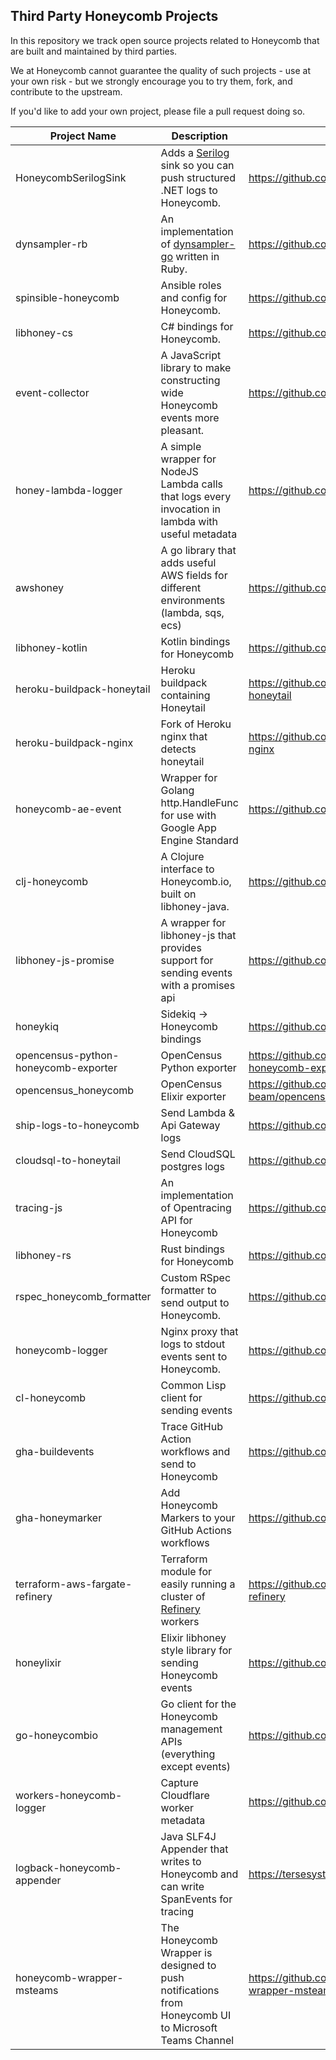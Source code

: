 ## Third Party Honeycomb Projects

In this repository we track open source projects related to Honeycomb that are built and maintained by third parties.

We at Honeycomb cannot guarantee the quality of such projects - use at your own risk - but we strongly encourage you to try them, fork, and contribute to the upstream.

If you'd like to add your own project, please file a pull request doing so.

| Project Name                         | Description                                                                                                  | Link                                                                |
|--------------------------------------|--------------------------------------------------------------------------------------------------------------|---------------------------------------------------------------------|
| HoneycombSerilogSink                 | Adds a [Serilog](https://serilog.net/) sink so you can push structured .NET logs to Honeycomb.               | https://github.com/evilpilaf/HoneycombSerilogSink                   |
| dynsampler-rb                        | An implementation of [dynsampler-go](https://github.com/honeycombio/dynsampler-go) written in Ruby.          | https://github.com/travis-ci/dynsampler-rb                          |
| spinsible-honeycomb                  | Ansible roles and config for Honeycomb.                                                                      | https://github.com/getspine/spinesible-honeycomb                    |
| libhoney-cs                          | C# bindings for Honeycomb.                                                                                   | https://github.com/carlosalberto/libhoney-cs                        |
| event-collector                      | A JavaScript library to make constructing wide Honeycomb events more pleasant.                               | https://github.com/bitgenics/event-collector                        |
| honey-lambda-logger                  | A simple wrapper for NodeJS Lambda calls that logs every invocation in lambda with useful metadata           | https://github.com/bitgenics/honey-lambda-logger                    |
| awshoney                             | A go library that adds useful AWS fields for different environments (lambda, sqs, ecs)                       | https://github.com/glassechidna/awshoney                            |
| libhoney-kotlin                      | Kotlin bindings for Honeycomb                                                                                | https://github.com/imavroukakis/libhoney-kotlin                     |
| heroku-buildpack-honeytail           | Heroku buildpack containing Honeytail                                                                        | https://github.com/nomics-crypto/heroku-buildpack-honeytail         |
| heroku-buildpack-nginx               | Fork of Heroku nginx that detects honeytail                                                                  | https://github.com/nomics-crypto/heroku-buildpack-nginx             |
| honeycomb-ae-event                   | Wrapper for Golang http.HandleFunc for use with Google App Engine Standard                                   | https://github.com/seanhagen/honeycomb-ae-event                     |
| clj-honeycomb                        | A Clojure interface to Honeycomb.io, built on libhoney-java.                                                 | https://github.com/conormcd/clj-honeycomb                           |
| libhoney-js-promise                  | A wrapper for libhoney-js that provides support for sending events with a promises api                       | https://github.com/ericallam/libhoney-js-promise                    |
| honeykiq                             | Sidekiq → Honeycomb bindings                                                                                 | https://github.com/carwow/honeykiq                                  |
| opencensus-python-honeycomb-exporter | OpenCensus Python exporter                                                                                   | https://github.com/codeboten/opencensus-python-honeycomb-exporter   |
| opencensus_honeycomb                 | OpenCensus Elixir exporter                                                                                   | https://github.com/opencensus-beam/opencensus_honeycomb             |
| ship-logs-to-honeycomb               | Send Lambda & Api Gateway logs                                                                               | https://github.com/solve-hq/ship-logs-to-honeycomb                  |
| cloudsql-to-honeytail                | Send CloudSQL postgres logs                                                                                  | https://github.com/darklang/cloudsql-to-honeytail                   |
| tracing-js                           | An implementation of Opentracing API for Honeycomb                                                           | https://github.com/zeit/tracing-js/                                 |
| libhoney-rs                          | Rust bindings for Honeycomb                                                                                  | https://github.com/nlopes/libhoney-rust                             |
| rspec_honeycomb_formatter            | Custom RSpec formatter to send output to Honeycomb.                                                          | https://github.com/puppetlabs/rspec_honeycomb_formatter             |
| honeycomb-logger                     | Nginx proxy that logs to stdout events sent to Honeycomb.                                                    | https://github.com/darklang/honeycomb-logger                        |
| cl-honeycomb                         | Common Lisp client for sending events                                                                        | https://github.com/franzinc/cl-honeycomb/                           |
| gha-buildevents                      | Trace GitHub Action workflows and send to Honeycomb                                                          | https://github.com/kvrhdn/gha-buildevents                           |
| gha-honeymarker                      | Add Honeycomb Markers to your GitHub Actions workflows                                                       | https://github.com/naiduarvind/gha-honeymarker                      |
| terraform-aws-fargate-refinery       | Terraform module for easily running a cluster of [Refinery](https://github.com/honeycombio/refinery) workers | https://github.com/Vlaaaaaaad/terraform-aws-fargate-refinery        |
| honeylixir                           | Elixir libhoney style library for sending Honeycomb events                                                   | https://github.com/lirossarvet/honeylixir                           |
| go-honeycombio                       | Go client for the Honeycomb management APIs (everything except events)                                       | https://github.com/kvrhdn/go-honeycombio                            |
| workers-honeycomb-logger             | Capture Cloudflare worker metadata                                                                           | https://github.com/cloudflare/workers-honeycomb-logger              |
| logback-honeycomb-appender           | Java SLF4J Appender that writes to Honeycomb and can write SpanEvents for tracing                            | https://tersesystems.github.io/terse-logback/guide/tracing/         |
| honeycomb-wrapper-msteams            | The Honeycomb Wrapper is designed to push notifications from Honeycomb UI to Microsoft Teams Channel         | https://github.com/Wellsky-OpenSource/honeycomb-wrapper-msteams.git |
